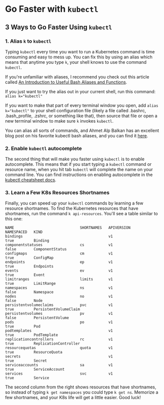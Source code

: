 # Go Faster with `kubectl` 

## 3 Ways to Go Faster Using `kubectl`

### 1. Alias `k` to `kubectl` 

Typing `kubectl` every time you want to run a Kubernetes command is time consuming and easy to mess up. You can fix this by using an alias which means that anytime you type `k`, your shell knows to use the command `kubectl`. 

If you're unfamiliar with aliases, I recommend you check out this article called [An Introduction to Useful Bash Aliases and Functions](https://www.digitalocean.com/community/tutorials/an-introduction-to-useful-bash-aliases-and-functions).

If you just want to try the alias out in your current shell, run this command: 
    `alias k="kubectl"`

If you want to make that part of every terminal window you open, add `alias k="kubectl"` to your shell configuration file (likely a file called .bashrc, .bash_profile, .zshrc, or something like that), then source that file or open a new terminal window to make sure `k` invokes `kubectl`. 

You can alias all sorts of commands, and Ahmet Alp Balkan has an excellent blog post on his favorite kubectl bash aliases, and you can find it [here](https://ahmet.im/blog/kubectl-aliases/). 


### 2. Enable `kubectl` autocomplete

The second thing that will make you faster using `kubectl` is to enable autocomplete. This means that if you start typing a `kubectl` command or resource name, when you hit tab `kubectl` will complete the name on your command line. You can find instructions on enabling autocomplete in the [kubectl cheatsheet docs](https://kubernetes.io/docs/reference/kubectl/cheatsheet/#kubectl-autocomplete). 

### 3. Learn a Few K8s Resources Shortnames 

Finally, you can speed up your `kubectl` commands by learning a few resource shortnames. To find the Kubernetes resources that have shortnames, run the command `k api-resources`. You'll see a table similar to this one: 

```
NAME                              SHORTNAMES   APIVERSION                             NAMESPACED   KIND
bindings                                       v1                                     true         Binding
componentstatuses                 cs           v1                                     false        ComponentStatus
configmaps                        cm           v1                                     true         ConfigMap
endpoints                         ep           v1                                     true         Endpoints
events                            ev           v1                                     true         Event
limitranges                       limits       v1                                     true         LimitRange
namespaces                        ns           v1                                     false        Namespace
nodes                             no           v1                                     false        Node
persistentvolumeclaims            pvc          v1                                     true         PersistentVolumeClaim
persistentvolumes                 pv           v1                                     false        PersistentVolume
pods                              po           v1                                     true         Pod
podtemplates                                   v1                                     true         PodTemplate
replicationcontrollers            rc           v1                                     true         ReplicationController
resourcequotas                    quota        v1                                     true         ResourceQuota
secrets                                        v1                                     true         Secret
serviceaccounts                   sa           v1                                     true         ServiceAccount
services                          svc          v1                                     true         Service
```

The second column from the right shows resources that have shortnames, so instead of typing `k get namespaces` you could type `k get ns`. Memorize a few shortnames, and your K8s life will get a little easier. Good luck! 



